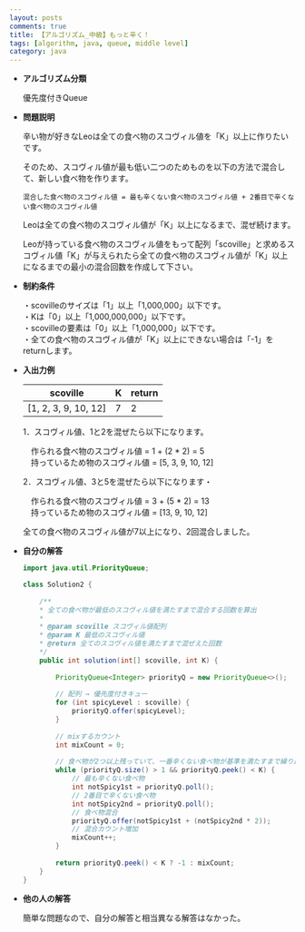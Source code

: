 ```yaml
---
layout: posts
comments: true
title: 【アルゴリズム_中級】もっと辛く！
tags: [algorithm, java, queue, middle level]
category: java
---
```


* **アルゴリズム分類**

  優先度付きQueue

* **問題説明**

  辛い物が好きなLeoは全ての食べ物のスコヴィル値を「K」以上に作りたいです。

  そのため、スコヴィル値が最も低い二つのためものを以下の方法で混合して、新しい食べ物を作ります。

  ```
  混合した食べ物のスコヴィル値 = 最も辛くない食べ物のスコヴィル値 + 2番目で辛くない食べ物のスコヴィル値 
  ```

  Leoは全ての食べ物のスコヴィル値が「K」以上になるまで、混ぜ続けます。

  Leoが持っている食べ物のスコヴィル値をもって配列「scoville」と求めるスコヴィル値「K」が与えられたら全ての食べ物のスコヴィル値が「K」以上になるまでの最小の混合回数を作成して下さい。

* **制約条件**

  ・scovilleのサイズは「1」以上「1,000,000」以下です。  
  ・Kは「0」以上「1,000,000,000」以下です。  
  ・scovilleの要素は「0」以上「1,000,000」以下です。  
  ・全ての食べ物のスコヴィル値が「K」以上にできない場合は「-1」をreturnします。

* **入出力例**

  | scoville             | K    | return |
  | -------------------- | ---- | ------ |
  | [1, 2, 3, 9, 10, 12] | 7    | 2      |

  1．スコヴィル値、1と2を混ぜたら以下になります。

  　作られる食べ物のスコヴィル値 = 1 + (2 * 2) = 5  
  　持っているため物のスコヴィル値 = [5, 3, 9, 10, 12]

  2．スコヴィル値、3と5を混ぜたら以下になります・

  　作られる食べ物のスコヴィル値 = 3 + (5 * 2) = 13  
  　持っているため物のスコヴィル値 = [13, 9, 10, 12]

  全ての食べ物のスコヴィル値が7以上になり、2回混合しました。

* **自分の解答**

  ```java
  import java.util.PriorityQueue;
  
  class Solution2 {
      
      /**
      * 全ての食べ物が最低のスコヴィル値を満たすまで混合する回数を算出
      *
      * @param scoville スコヴィル値配列
      * @param K 最低のスコヴィル値
      * @return 全てのスコヴィル値を満たすまで混ぜえた回数
      */
      public int solution(int[] scoville, int K) {
          
          PriorityQueue<Integer> priorityQ = new PriorityQueue<>();
        
          // 配列 → 優先度付きキュー
          for (int spicyLevel : scoville) {
              priorityQ.offer(spicyLevel);
          }
          
          // mixするカウント
          int mixCount = 0;
          
          // 食べ物が2つ以上残っていて、一番辛くない食べ物が基準を満たすまで繰り返す
          while (priorityQ.size() > 1 && priorityQ.peek() < K) {
              // 最も辛くない食べ物
              int notSpicy1st = priorityQ.poll();
              // 2番目で辛くない食べ物
              int notSpicy2nd = priorityQ.poll();
              // 食べ物混合
              priorityQ.offer(notSpicy1st + (notSpicy2nd * 2));
              // 混合カウント増加
              mixCount++;
          }
          
          return priorityQ.peek() < K ? -1 : mixCount;
      }
  }
  ```

* **他の人の解答**

  簡単な問題なので、自分の解答と相当異なる解答はなかった。
